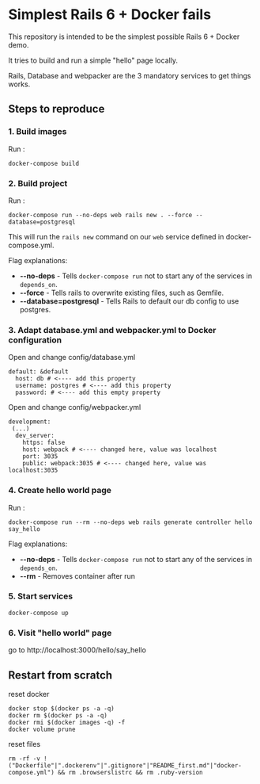 # Simplest Rails 6 + Docker fails

This repository is intended to be the simplest possible Rails 6 + Docker demo.

It tries to build and run a simple "hello" page locally.

Rails, Database and webpacker are the 3 mandatory services to get things works.

## Steps to reproduce

### 1. Build images
Run :
```
docker-compose build
```

### 2. Build project

Run :
```
docker-compose run --no-deps web rails new . --force --database=postgresql
```

This will run the `rails new` command on our `web` service defined in docker-compose.yml.

Flag explanations:
* **--no-deps** - Tells `docker-compose run` not to start any of the services in `depends_on`.
* **--force** - Tells rails to overwrite existing files, such as Gemfile.
* **--database=postgresql** - Tells Rails to default our db config to use postgres.

### 3. Adapt database.yml and webpacker.yml to Docker configuration

Open and change config/database.yml
```
default: &default
  host: db # <---- add this property
  username: postgres # <---- add this property
  password: # <---- add this empty property
```

Open and change config/webpacker.yml
```
development:
 (...)
  dev_server:
    https: false
    host: webpack # <---- changed here, value was localhost
    port: 3035
    public: webpack:3035 # <---- changed here, value was localhost:3035
```

### 4. Create hello world page

Run :
```
docker-compose run --rm --no-deps web rails generate controller hello say_hello
```

Flag explanations:
* **--no-deps** - Tells `docker-compose run` not to start any of the services in `depends_on`.
* **--rm** - Removes container after run

### 5. Start services

```
docker-compose up
```

### 6. Visit "hello world" page

go to http://localhost:3000/hello/say_hello


## Restart from scratch

reset docker
```
docker stop $(docker ps -a -q)
docker rm $(docker ps -a -q)
docker rmi $(docker images -q) -f
docker volume prune
```

reset files
```
rm -rf -v !("Dockerfile"|".dockerenv"|".gitignore"|"README_first.md"|"docker-compose.yml") && rm .browserslistrc && rm .ruby-version
```


